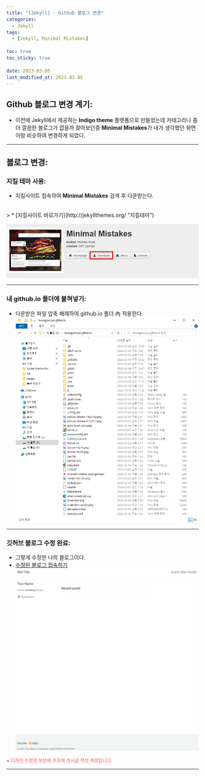 ```yaml
---
title: "[Jekyll] - Github 블로그 변경"
categories:
  - Jekyll
tags:
  - [Jekyll, Minimal Mistakes]

toc: true
toc_sticky: true

date: 2023-03-05
last_modified_at: 2023-03-05
---
```


## Github 블로그 변경 계기:
- 이전에 Jekyll에서 제공하는 **Indigo theme** 플랫폼으로 만들었는데 카테고리나 좀 더 깔끔한 블로그가 없을까 찾아보던중 **Minimal Mistakes**가 내가 생각했던 화면이랑 비슷하여 변경하게 되었다.

* * *

## 블로그 변경:
### 지킬 테마 사용:
- 지킬사이트 접속하여 **Minimal Mistakes** 검색 후 다운받는다.
<br>
> * [지킬사이트 바로가기](http://jekyllthemes.org/ "지킬테마")

[![텍스트](/assets/images/local/minimal%20mistakes%20%EB%8B%A4%EC%9A%B4%20%ED%99%94%EB%A9%B4.PNG)](/assets/images/local/minimal%20mistakes%20%EB%8B%A4%EC%9A%B4%20%ED%99%94%EB%A9%B4.PNG)

* * *

### 내 github.io 폴더에 붙혀넣기:
- 다운받은 파일 압축 해제하여 github.io 폴더 內 적용한다.
[![텍스트](/assets/images/local/minimal%20mistakes%20%EC%A0%81%EC%9A%A9%20%ED%99%94%EB%A9%B4.PNG)](/assets/images/local/minimal%20mistakes%20%EC%A0%81%EC%9A%A9%20%ED%99%94%EB%A9%B4.PNG)

* * *

### 깃허브 블로그 수정 완료:
- 그렇게 수정한 나의 블로그이다. 
- [수정된 블로그 접속하기](https://hwangyoonjae.github.io/ "수정된 블로그 접속하기")
[![텍스트](/assets/images/local/minimal%20mistakes%20%EB%A1%9C%EC%BB%AC%20%EC%8B%A4%ED%96%89%20%ED%99%94%EB%A9%B4.PNG)](/assets/images/local/minimal%20mistakes%20%EB%A1%9C%EC%BB%AC%20%EC%8B%A4%ED%96%89%20%ED%99%94%EB%A9%B4.PNG)

<span style="color:#FA5858; font-size:12px">※ 디자인 수정한 부분에 추후에 게시글 작성 예정입니다. </span>

* * *